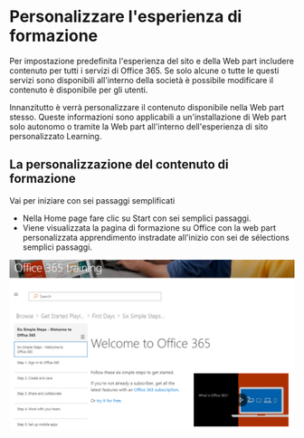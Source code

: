 # <a name="customize-the-training-experience"></a>Personalizzare l'esperienza di formazione

Per impostazione predefinita l'esperienza del sito e della Web part includere contenuto per tutti i servizi di Office 365.  Se solo alcune o tutte le questi servizi sono disponibili all'interno della società è possibile modificare il contenuto è disponibile per gli utenti.  

Innanzitutto è verrà personalizzare il contenuto disponibile nella Web part stesso.  Queste informazioni sono applicabili a un'installazione di Web part solo autonomo o tramite la Web part all'interno dell'esperienza di sito personalizzato Learning. 

## <a name="customizing-the-training-content"></a>La personalizzazione del contenuto di formazione


Vai per iniziare con sei passaggi semplificati
- Nella Home page fare clic su Start con sei semplici passaggi. 
- Viene visualizzata la pagina di formazione su Office con la web part personalizzata apprendimento instradate all'inizio con sei de sélections semplici passaggi.  

![Elenco di riproduzione sei passaggi](media/clo365sixsteps.png)
